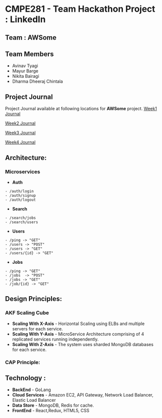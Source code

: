 # CMPE281 - Team Hackathon Project : LinkedIn
## Team : AWSome
## Team Members

- Avinav Tyagi
- Mayur Barge
- Nikita Bairagi
- Dharma Dheeraj Chintala

## Project Journal
Project Journal available at following locations for **AWSome** project.
[Week1 Journal](Project%20Journal/Week1.md)

[Week2 Journal](Project%20Journal/Week2.md)

[Week3 Journal](Project%20Journal/Week3.md)

[Week4 Journal](Project%20Journal/Week4.md)

## Architecture:
### Microservices
* **Auth** 
```
- /auth/login
- /auth/signup
- /auth/logout
```
* **Search**
```
- /search/jobs
- /search/users
```
* **Users**
```
- /ping -> "GET"
- /users -> "POST"
- /users -> "GET"
- /users/{id} -> "GET"
```
* **Jobs** 
```
- /ping -> "GET"
- /jobs  -> "POST"
- /jobs -> "GET"
- /job/{id} -> "GET"
```
## Design Principles:
### AKF Scaling Cube
* **Scaling With X-Axis** - Horizontal Scaling using ELBs and multiple servers for each service.
* **Scaling With Y-Axis** - MicroService Architecture comprising of 4 replicated services running independently.
* **Scaling With Z-Axis** - The system uses sharded MongoDB databases for each service.

### CAP Principle: 

## Technology :
* **BackEnd** - GoLang 
* **Cloud Services** - Amazon EC2, API Gateway, Network Load Balancer, Elastic Load Balancer
* **Data Store** - MongoDB, Redis for cache. 
* **FrontEnd** - React,Redux, HTML5, CSS


